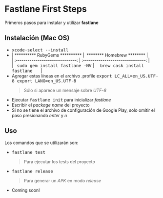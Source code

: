 # Fastlane First Steps

Primeros pasos para instalar y utilizar **fastlane**

## Instalación (Mac OS)
- <kbd>xcode-select --install</kbd>
- | ********** RubyGems ********** | &nbsp;******** Homebrew ******** |<br>
 | :-------------------------------: | :--------------------------------: |<br>
| &nbsp;&nbsp;<kbd>sudo gem install fastlane -NV</kbd> | &nbsp;&nbsp;&nbsp;&nbsp;<kbd>brew cask install fastlane</kbd>&nbsp;&nbsp;&nbsp;&nbsp;&nbsp;&nbsp; | 
- Agregar estas líneas en el archivo .profile
		<kbd>export LC_ALL=en_US.UTF-8
		export LANG=en_US.UTF-8</kbd>
	> Sólo si aparece un mensaje sobre *UTF-8*
- Ejecutar <kbd>fastlane init</kbd>	para inicializar *fastlane*
- Escribir el *package name* del proyecto
- Si no se tiene el archivo de configuración de Google Play, solo omitir el paso presionando *enter* y *n*
	
## Uso

Los comandos que se utilizarán son:
- <kbd>fastlane test</kbd>
	> Para ejecutar los tests del proyecto
- <kbd>fastlane release</kbd>
	> Para generar un *APK* en modo *release*
- Coming soon!
				
